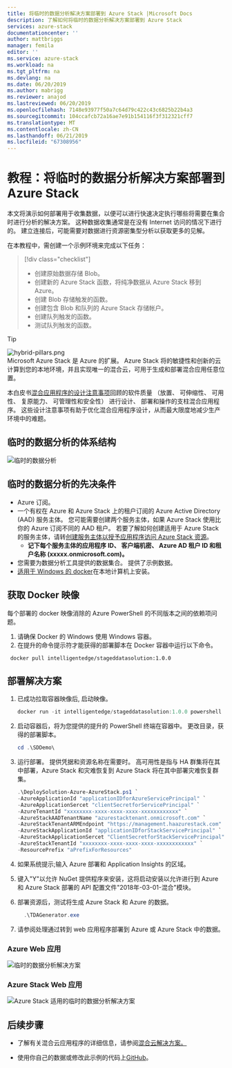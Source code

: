 ```yaml
---
title: 将临时的数据分析解决方案部署到 Azure Stack |Microsoft Docs
description: 了解如何将临时的数据分析解决方案部署到 Azure Stack
services: azure-stack
documentationcenter: ''
author: mattbriggs
manager: femila
editor: ''
ms.service: azure-stack
ms.workload: na
ms.tgt_pltfrm: na
ms.devlang: na
ms.date: 06/20/2019
ms.author: mabrigg
ms.reviewer: anajod
ms.lastreviewed: 06/20/2019
ms.openlocfilehash: 7148e93977f50a7c64d79c422c43c6825b22b4a3
ms.sourcegitcommit: 104ccafcb72a16ae7e91b154116f3f312321cff7
ms.translationtype: MT
ms.contentlocale: zh-CN
ms.lasthandoff: 06/21/2019
ms.locfileid: "67308956"
---
```

# <a name="tutorial-deploy-a-staged-data-analytics-solution-to-azure-stack"></a>教程：将临时的数据分析解决方案部署到 Azure Stack

本文将演示如何部署用于收集数据，以便可以进行快速决定执行哪些将需要在集合时进行分析的解决方案。 这种数据收集通常是在没有 Internet 访问的情况下进行的。 建立连接后，可能需要对数据进行资源密集型分析以获取更多的见解。

在本教程中，需创建一个示例环境来完成以下任务：

> [!div class="checklist"]
> - 创建原始数据存储 Blob。
> - 创建新的 Azure Stack 函数，将纯净数据从 Azure Stack 移到 Azure。
> - 创建 Blob 存储触发的函数。
> - 创建包含 Blob 和队列的 Azure Stack 存储帐户。
> - 创建队列触发的函数。
> - 测试队列触发的函数。

> [!Tip]  
> ![hybrid-pillars.png](./media/azure-stack-solution-cloud-burst/hybrid-pillars.png)  
> Microsoft Azure Stack 是 Azure 的扩展。 Azure Stack 将的敏捷性和创新的云计算到您的本地环境，并且实现唯一的混合云，可用于生成和部署混合应用任意位置。  
> 
> 本白皮书[混合应用程序的设计注意事项](https://aka.ms/hybrid-cloud-applications-pillars)回顾的软件质量 （放置、 可伸缩性、 可用性、 复原能力、 可管理性和安全性） 进行设计、 部署和操作的支柱混合应用程序。 这些设计注意事项有助于优化混合应用程序设计，从而最大限度地减少生产环境中的难题。

## <a name="architecture-for-staged-data-analytics"></a>临时的数据分析的体系结构

![临时的数据分析](media/azure-stack-solution-staged-data/image1.png)

## <a name="prerequisites-for-staged-data-analytics"></a>临时的数据分析的先决条件

  - Azure 订阅。
  - 一个有权在 Azure 和 Azure Stack 上的租户订阅的 Azure Active Directory (AAD) 服务主体。 您可能需要创建两个服务主体，如果 Azure Stack 使用比你的 Azure 订阅不同的 AAD 租户。 若要了解如何创建适用于 Azure Stack 的服务主体，请转[创建服务主体以授予应用程序访问 Azure Stack 资源](https://docs.microsoft.com/azure-stack/user/azure-stack-create-service-principals)。
      - **记下每个服务主体的应用程序 ID、 客户端机密、 Azure AD 租户 ID 和租户名称 (xxxxx.onmicrosoft.com)。**
  - 您需要为数据分析工具提供的数据集合。 提供了示例数据。
  - [适用于 Windows 的 docker](https://docs.docker.com/docker-for-windows/)在本地计算机上安装。

## <a name="get-the-docker-image"></a>获取 Docker 映像

每个部署的 docker 映像消除的 Azure PowerShell 的不同版本之间的依赖项问题。
1.  请确保 Docker 的 Windows 使用 Windows 容器。
2.  在提升的命令提示符才能获得的部署脚本在 Docker 容器中运行以下命令。

```
 docker pull intelligentedge/stageddatasolution:1.0.0
```

## <a name="deploy-the-solution"></a>部署解决方案

1.  已成功拉取容器映像后, 启动映像。

      ```powershell  
      docker run -it intelligentedge/stageddatasolution:1.0.0 powershell
      ```

2.  启动容器后，将为您提供的提升的 PowerShell 终端在容器中。 更改目录，获得的部署脚本。

      ```powershell  
      cd .\SDDemo\
      ```

3.  运行部署。 提供凭据和资源名称在需要时。 高可用性是指与 HA 群集将在其中部署，Azure Stack 和灾难恢复到 Azure Stack 将在其中部署灾难恢复群集。

      ```powershell
      .\DeploySolution-Azure-AzureStack.ps1 `
      -AzureApplicationId "applicationIDforAzureServicePrincipal" `
      -AzureApplicationSercet "clientSecretforServicePrincipal" `
      -AzureTenantId "xxxxxxxx-xxxx-xxxx-xxxx-xxxxxxxxxxxx" `
      -AzureStackAADTenantName "azurestacktenant.onmicrosoft.com" `
      -AzureStackTenantARMEndpoint "https://management.haazurestack.com" `
      -AzureStackApplicationId "applicationIDforStackServicePrincipal" `
      -AzureStackApplicationSercet "ClientSecretforStackServicePrincipal" `
      -AzureStackTenantId "xxxxxxxx-xxxx-xxxx-xxxx-xxxxxxxxxxxx" `
      -ResourcePrefix "aPrefixForResources"
      ```

1.  如果系统提示;输入 Azure 部署和 Application Insights 的区域。

2.  键入"Y"以允许 NuGet 提供程序来安装，这将启动安装以允许进行到 Azure 和 Azure Stack 部署的 API 配置文件"2018年-03-01-混合"模块。

3.  部署资源后，测试将生成 Azure Stack 和 Azure 的数据。

    ```powershell  
      .\TDAGenerator.exe
    ```

4.  请参阅处理通过转到 web 应用程序部署到 Azure 或 Azure Stack 中的数据。

### <a name="azure-web-app"></a>Azure Web 应用
 
![临时的数据分析解决方案](media/azure-stack-solution-staged-data/image2.png)
 
### <a name="azure-stack-web-app"></a>Azure Stack Web 应用
 
![Azure Stack 适用的临时的数据分析解决方案](media/azure-stack-solution-staged-data/image3.png)

## <a name="next-steps"></a>后续步骤

  - 了解有关混合云应用程序的详细信息，请参阅[混合云解决方案。](https://aka.ms/azsdevtutorials)

  - 使用你自己的数据或修改此示例的代码上[GitHub](https://github.com/Azure-Samples/azure-intelligent-edge-patterns)。
